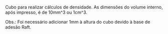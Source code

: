 Cubo para realizar cálculos de densidade. As dimensões do volume interno, após impresso, é de 10mm^3 ou 1cm^3.

Obs.: Foi necessário adicionar 1mm à altura do cubo devido à base de adesão Raft.